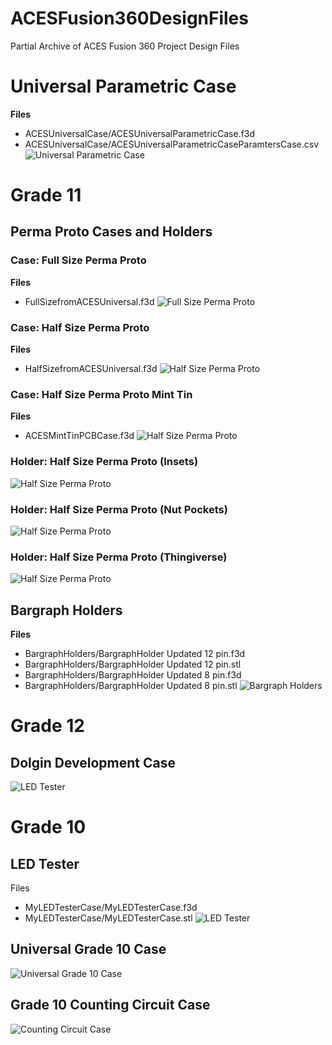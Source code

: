 # ACESFusion360DesignFiles
 Partial Archive of ACES Fusion 360 Project Design Files

# Universal Parametric Case
**Files**
- ACESUniversalCase/ACESUniversalParametricCase.f3d
- ACESUniversalCase/ACESUniversalParametricCaseParamtersCase.csv
![Universal Parametric Case](images/ACESUniversalCase.png)

# Grade 11
## Perma Proto Cases and Holders

### Case: Full Size Perma Proto
**Files**
- FullSizefromACESUniversal.f3d
![Full Size Perma Proto](images/PPFullSizeCase.png)

### Case: Half Size Perma Proto
**Files**
- HalfSizefromACESUniversal.f3d
![Half Size Perma Proto](images/PPHalfSizeCase.png)

### Case: Half Size Perma Proto Mint Tin
**Files**
- ACESMintTinPCBCase.f3d
![Half Size Perma Proto](images/MintTinPCBandCase.png)

### Holder: Half Size Perma Proto (Insets)
![Half Size Perma Proto](images/PPHalfSizeHolderInsets.png)

### Holder: Half Size Perma Proto (Nut Pockets)
![Half Size Perma Proto](images/PPHalfSizeHolderNutPockets.png)

### Holder: Half Size Perma Proto (Thingiverse)
![Half Size Perma Proto](images/PPHalfSizeHolderInsetsThingiverse.png)

## Bargraph Holders
**Files**
- BargraphHolders/BargraphHolder Updated 12 pin.f3d
- BargraphHolders/BargraphHolder Updated 12 pin.stl
- BargraphHolders/BargraphHolder Updated 8 pin.f3d
- BargraphHolders/BargraphHolder Updated 8 pin.stl
![Bargraph Holders](images/BargraphHolders.png)

# Grade 12
## Dolgin Development Case
![LED Tester](images/DolginDevelopmentCase.png)


# Grade 10
## LED Tester
Files
- MyLEDTesterCase/MyLEDTesterCase.f3d
- MyLEDTesterCase/MyLEDTesterCase.stl
![LED Tester](images/LEDTester.png)

## Universal Grade 10 Case
![Universal Grade 10 Case](images/UniversalGrade10Case.png)

## Grade 10 Counting Circuit Case
![Counting Circuit Case](images/CountingCircuitCase.png)

